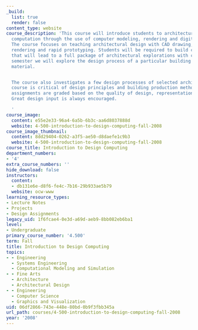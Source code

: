 ```yaml
---
_build:
  list: true
  render: false
content_type: website
course_description: 'This course will introduce students to architectural design and
  computation through the use of computer modeling, rendering and digital fabrication.
  The course focuses on teaching architectural design with CAD drawing, 3-D modeling,
  rendering and rapid prototyping. Students will be required to build computer models
  that will lead to a full package of architectural explorations with computers. Each
  semester we will explore the design process of a particular building type and building
  material.


  The course also investigates a few design processes of selected architects. The
  course is critical of design principles and building production methods. Student
  assignments are graded based on the quality of design, representation and constructability.
  Great design input is always encouraged.

  '
course_image:
  content: e55e2e33-96a4-6a5b-6b3c-aa6d8037888d
  website: 4-500-introduction-to-design-computing-fall-2008
course_image_thumbnail:
  content: 8dd29404-0262-a3f5-ae50-d8daefe1c9b3
  website: 4-500-introduction-to-design-computing-fall-2008
course_title: Introduction to Design Computing
department_numbers:
- '4'
extra_course_numbers: ''
hide_download: false
instructors:
  content:
  - db131e6e-d8f6-fe4c-7b16-29b933ae5b79
  website: ocw-www
learning_resource_types:
- Lecture Notes
- Projects
- Design Assignments
legacy_uid: 1f6fcae4-0e3d-a69d-aeb9-8bb082eb6ba1
level:
- Undergraduate
primary_course_number: '4.500'
term: Fall
title: Introduction to Design Computing
topics:
- - Engineering
  - Systems Engineering
  - Computational Modeling and Simulation
- - Fine Arts
  - Architecture
  - Architectural Design
- - Engineering
  - Computer Science
  - Graphics and Visualization
uid: 06df2866-743e-448e-80bd-0b9f3fbb345a
url_path: courses/4-500-introduction-to-design-computing-fall-2008
year: '2008'
---
```

